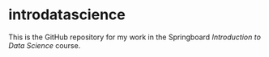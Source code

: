 # introdatascience

This is the GitHub repository for my work in the Springboard *Introduction to Data Science* course.